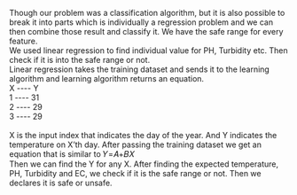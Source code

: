 Though our problem was a classification algorithm, but it is also possible to break it into parts which is individually a regression problem and we can then combine those result and classify it. We have the safe range for every feature.<br>
We used linear regression to find individual value for PH, Turbidity etc. Then check if it is into the safe range or not.<br>
Linear regression takes the training dataset and sends it to the learning algorithm and learning algorithm returns an equation.<br>
X ----   Y<br>
1 ----   31<br>
2 ----   29<br>
3 ----   29<br>
<br>
X is the input index that indicates the day of the year. And Y indicates the temperature on X’th day. After passing the training dataset we get an equation that is similar to 𝑌=𝐴+𝐵𝑋<br>
Then we can find the Y for any X. After finding the expected temperature, PH, Turbidity and EC, we check if it is the safe range or not. Then we declares it is safe or unsafe.<br>
